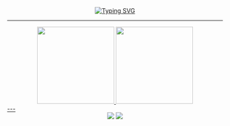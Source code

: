 
<div align="center">
  <a href="https://git.io/typing-svg"><img src="https://readme-typing-svg.demolab.com?font=Fira+Code&size=30&pause=1000&width=435&lines=Olá%2C+sou+o+Paulo+Roberto;Bem+vindo+ao+meu+perfil;Não+ligue+para+a+bagunça" alt="Typing SVG" /></a>
</div>

---
<div align="center">
  <a href="https://github.com/PRoberto23">
  <img height="180em" src="https://github-readme-stats.vercel.app/api?username=PRoberto23&show_icons=true&theme=tokyonight&include_all_commits=true&count_private=true"/>
  <img height="180em" src="https://github-readme-stats.vercel.app/api/top-langs/?username=PRoberto23&layout=compact&langs_count=7&theme=tokyonight"/>
</div>
---
<div align="center">
  <a href="https://www.instagram.com/roberto.paulo07/" target="_blank"><img src="https://img.shields.io/badge/-Instagram-%23E4405F?style=for-the-badge&logo=instagram&logoColor=white" target="_blank"></a>
  <a href = "mailto:p.rcarlos23@gmail.com"><img src="https://img.shields.io/badge/-Gmail-%23333?style=for-the-badge&logo=gmail&logoColor=white" target="_blank"></a>
